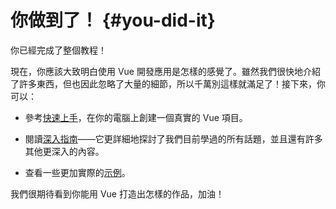 # 你做到了！ {#you-did-it}

你已經完成了整個教程！

現在，你應該大致明白使用 Vue 開發應用是怎樣的感覺了。雖然我們很快地介紹了許多東西，但也因此忽略了大量的細節，所以千萬別這樣就滿足了！接下來，你可以：

- 參考[快速上手](/guide/quick-start)，在你的電腦上創建一個真實的 Vue 項目。

- 閱讀[深入指南](/guide/essentials/application)——它更詳細地探討了我們目前學過的所有話題，並且還有許多其他更深入的內容。

- 查看一些更加實際的[示例](/examples/)。

我們很期待看到你能用 Vue 打造出怎樣的作品，加油！
